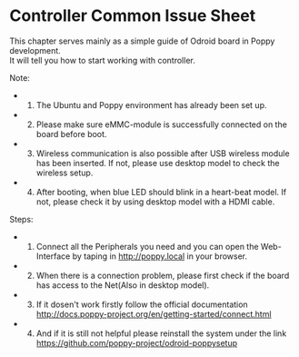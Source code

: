 # Controller Common Issue Sheet
This chapter serves mainly as a simple guide of Odroid board in Poppy development.  
It will tell you how to start working with controller.

 Note:
+ 1.	The Ubuntu and Poppy environment has already been set up.
+ 2.	Please make sure eMMC-module is successfully connected on the board before boot.
+ 3.	Wireless communication is also possible after USB wireless module has been inserted. If not, please use desktop model to check the wireless setup.
+ 4.	After booting, when blue LED should blink in a heart-beat model. If not, please check it by using desktop model with a HDMI cable. 

Steps:
+ 1.	Connect all the Peripherals you need and you can open the Web-Interface by taping in http://poppy.local in your browser.
+ 2. When there is a connection problem, please first check if the board has access to the Net(Also in desktop model).
+ 3. If it dosen't work firstly follow the official documentation http://docs.poppy-project.org/en/getting-started/connect.html 
+ 4. And if it is still not helpful please reinstall the system under the link https://github.com/poppy-project/odroid-poppysetup
